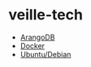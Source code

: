 # veille-tech

* [ArangoDB](./arangodb/README.md)
* [Docker](./docker/README.md)
* [Ubuntu/Debian](./ubuntu-debian/README.md)
